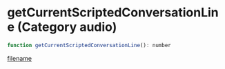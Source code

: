 # getCurrentScriptedConversationLine (Category audio)

```js
function getCurrentScriptedConversationLine(): number
```

[filename](getCurrentScriptedConversationLine_m.md ':include')